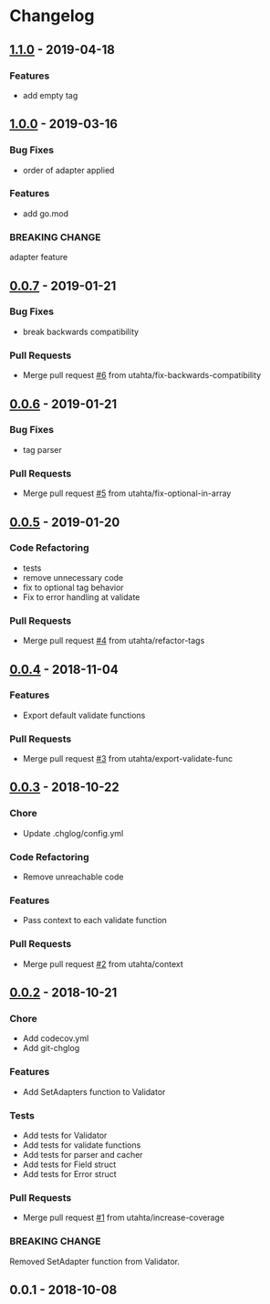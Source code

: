 # Changelog

<a name="1.1.0"></a>
## [1.1.0] - 2019-04-18
### Features
- add empty tag


<a name="1.0.0"></a>
## [1.0.0] - 2019-03-16
### Bug Fixes
- order of adapter applied

### Features
- add go.mod

### BREAKING CHANGE

adapter feature


<a name="0.0.7"></a>
## [0.0.7] - 2019-01-21
### Bug Fixes
- break backwards compatibility

### Pull Requests
- Merge pull request [#6](https://github.com/utahta/go-validator/issues/6) from utahta/fix-backwards-compatibility


<a name="0.0.6"></a>
## [0.0.6] - 2019-01-21
### Bug Fixes
- tag parser

### Pull Requests
- Merge pull request [#5](https://github.com/utahta/go-validator/issues/5) from utahta/fix-optional-in-array


<a name="0.0.5"></a>
## [0.0.5] - 2019-01-20
### Code Refactoring
- tests
- remove unnecessary code
- fix to optional tag behavior
- Fix to error handling at validate

### Pull Requests
- Merge pull request [#4](https://github.com/utahta/go-validator/issues/4) from utahta/refactor-tags


<a name="0.0.4"></a>
## [0.0.4] - 2018-11-04
### Features
- Export default validate functions

### Pull Requests
- Merge pull request [#3](https://github.com/utahta/go-validator/issues/3) from utahta/export-validate-func


<a name="0.0.3"></a>
## [0.0.3] - 2018-10-22
### Chore
- Update .chglog/config.yml

### Code Refactoring
- Remove unreachable code

### Features
- Pass context to each validate function

### Pull Requests
- Merge pull request [#2](https://github.com/utahta/go-validator/issues/2) from utahta/context


<a name="0.0.2"></a>
## [0.0.2] - 2018-10-21
### Chore
- Add codecov.yml
- Add git-chglog

### Features
- Add SetAdapters function to Validator

### Tests
- Add tests for Validator
- Add tests for validate functions
- Add tests for parser and cacher
- Add tests for Field struct
- Add tests for Error struct

### Pull Requests
- Merge pull request [#1](https://github.com/utahta/go-validator/issues/1) from utahta/increase-coverage

### BREAKING CHANGE

Removed SetAdapter function from Validator.


<a name="0.0.1"></a>
## 0.0.1 - 2018-10-08
[1.1.0]: https://github.com/utahta/go-validator/compare/1.0.0...1.1.0
[1.0.0]: https://github.com/utahta/go-validator/compare/0.0.7...1.0.0
[0.0.7]: https://github.com/utahta/go-validator/compare/0.0.6...0.0.7
[0.0.6]: https://github.com/utahta/go-validator/compare/0.0.5...0.0.6
[0.0.5]: https://github.com/utahta/go-validator/compare/0.0.4...0.0.5
[0.0.4]: https://github.com/utahta/go-validator/compare/0.0.3...0.0.4
[0.0.3]: https://github.com/utahta/go-validator/compare/0.0.2...0.0.3
[0.0.2]: https://github.com/utahta/go-validator/compare/0.0.1...0.0.2
